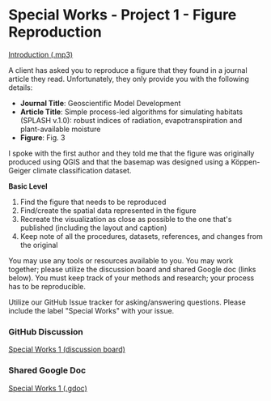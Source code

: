 # Special Works - Project 1 - Figure Reproduction
[Introduction (.mp3)](https://drive.google.com/file/d/1ANKF3Ok3XjZDk65PbpGexf3mPCSH1uaz/view)

A client has asked you to reproduce a figure that they found in a journal article they read.
Unfortunately, they only provide you with the following details:

* __Journal Title__: Geoscientific Model Development
* __Article Title__: Simple process-led algorithms for simulating habitats (SPLASH v.1.0): robust indices of radiation, evapotranspiration and plant-available moisture
* __Figure__: Fig. 3

I spoke with the first author and they told me that the figure was originally produced using QGIS and that the basemap was designed using a K&ouml;ppen-Geiger climate classification dataset.

**Basic Level**

1. Find the figure that needs to be reproduced
1. Find/create the spatial data represented in the figure
1. Recreate the visualization as close as possible to the one that's published (including the layout and caption)
1. Keep note of all the procedures, datasets, references, and changes from the original

You may use any tools or resources available to you.
You may work together; please utilize the discussion board and shared Google doc (links below).
You must keep track of your methods and research; your process has to be reproducible.

Utilize our GitHub Issue tracker for asking/answering questions.
Please include the label "Special Works" with your issue.

### GitHub Discussion
[Special Works 1 (discussion board)]()

### Shared Google Doc
[Special Works 1 (.gdoc)](https://docs.google.com/document/d/1eiRrSWErFvqwudQ_qgwSZM1u0zcBqWBCQ4pzoE2guHU/edit?usp=sharing)
